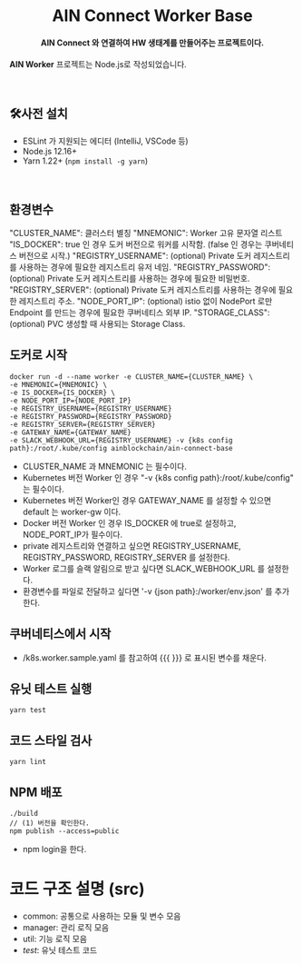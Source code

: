 <h1 align="center">AIN Connect Worker Base</h1>
<h4 align="center">AIN Connect 와 연결하여 HW 생태계를 만들어주는 프로젝트이다.</h4>
                                                                                                
**AIN Worker** 프로젝트는 Node.js로 작성되었습니다.

<br>

## 🛠사전 설치

- ESLint 가 지원되는 에디터 (IntelliJ, VSCode 등)
- Node.js 12.16+
- Yarn 1.22+ (`npm install -g yarn`)

<br>

## 환경변수
"CLUSTER_NAME": 클러스터 별칭
"MNEMONIC": Worker 고유 문자열 리스트
"IS_DOCKER": true 인 경우 도커 버전으로 워커를 시작함. (false 인 경우는 쿠버네티스 버전으로 시작.)
"REGISTRY_USERNAME": (optional) Private 도커 레지스트리를 사용하는 경우에 필요한 레지스트리 유저 네임.
"REGISTRY_PASSWORD": (optional) Private 도커 레지스트리를 사용하는 경우에 필요한 비밀번호.
"REGISTRY_SERVER": (optional) Private 도커 레지스트리를 사용하는 경우에 필요한 레지스트리 주소.
"NODE_PORT_IP": (optional) istio 없이 NodePort 로만 Endpoint 를 만드는 경우에 필요한 쿠버네티스 외부 IP.
"STORAGE_CLASS": (optional) PVC 생성할 때 사용되는 Storage Class.

## 도커로 시작
```
docker run -d --name worker -e CLUSTER_NAME={CLUSTER_NAME} \
-e MNEMONIC={MNEMONIC} \
-e IS_DOCKER={IS_DOCKER} \
-e NODE_PORT_IP={NODE_PORT_IP}
-e REGISTRY_USERNAME={REGISTRY_USERNAME}
-e REGISTRY_PASSWORD={REGISTRY_PASSWORD}
-e REGISTRY_SERVER={REGISTRY_SERVER}
-e GATEWAY_NAME={GATEWAY_NAME}
-e SLACK_WEBHOOK_URL={REGISTRY_USERNAME} -v {k8s config path}:/root/.kube/config ainblockchain/ain-connect-base

```
- CLUSTER_NAME 과 MNEMONIC 는 필수이다.
- Kubernetes 버전 Worker 인 경우 "-v {k8s config path}:/root/.kube/config" 는 필수이다.
- Kubernetes 버전 Worker인 경우 GATEWAY_NAME 를 설정할 수 있으면 default 는 worker-gw 이다.
- Docker 버전 Worker 인 경우 IS_DOCKER 에 true로 설정하고, NODE_PORT_IP가 필수이다.
- private 레지스트리와 연결하고 싶으면 REGISTRY_USERNAME, REGISTRY_PASSWORD, REGISTRY_SERVER 를 설정한다.
- Worker 로그를 슬랙 알림으로 받고 싶다면 SLACK_WEBHOOK_URL 를 설정한다.
- 환경변수를 파일로 전달하고 싶다면 '-v {json path}:/worker/env.json' 를 추가한다.


## 쿠버네티스에서 시작
- /k8s.worker.sample.yaml 를 참고하여 {{{ }}} 로 표시된 변수를 채운다.

## 유닛 테스트 실행
```
yarn test
```

## 코드 스타일 검사
```
yarn lint
```

## NPM 배포
```
./build
// (1) 버전을 확인한다.
npm publish --access=public
```
- npm login을 한다.


# 코드 구조 설명 (src)
- common: 공통으로 사용하는 모듈 및 변수 모음
- manager: 관리 로직 모음
- util: 기능 로직 모음
- _test_: 유닛 테스트 코드

<br>
